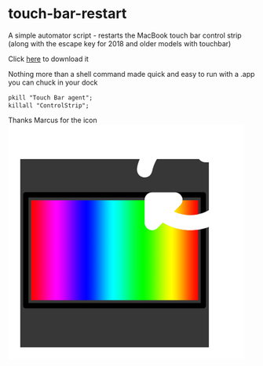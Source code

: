# touch-bar-restart
A simple automator script - restarts the MacBook touch bar control strip (along with the escape key for 2018 and older models with touchbar)

Click [here](https://github.com/zacharyspaton/touch-bar-restart/releases) to download it

Nothing more than a shell command made quick and easy to run with a .app you can chuck in your dock
```
pkill "Touch Bar agent";
killall "ControlStrip";
```

Thanks Marcus for the icon
![icon](https://github.com/zacharyspaton/touch-bar-restart/blob/master/bruh.png?raw=true)

